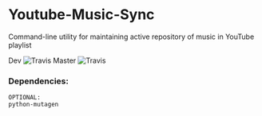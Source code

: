 # Youtube-Music-Sync
Command-line utility for maintaining active repository of music in YouTube playlist

Dev ![Travis](https://api.travis-ci.org/SajeOne/Youtube-Music-Sync.svg?branch=dev)
Master ![Travis](https://api.travis-ci.org/SajeOne/Youtube-Music-Sync.svg?branch=master)


### Dependencies:
```
OPTIONAL:
python-mutagen
```
